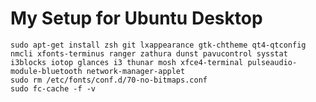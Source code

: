 # My Setup for Ubuntu Desktop

    sudo apt-get install zsh git lxappearance gtk-chtheme qt4-qtconfig nmcli xfonts-terminus ranger zathura dunst pavucontrol sysstat i3blocks iotop glances i3 thunar mosh xfce4-terminal pulseaudio-module-bluetooth network-manager-applet
    sudo rm /etc/fonts/conf.d/70-no-bitmaps.conf
    sudo fc-cache -f -v



